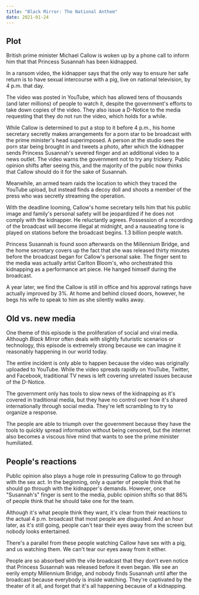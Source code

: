 ```yaml
---
title: "Black Mirror: The National Anthem"
date: 2021-01-24
---
```

## Plot

British prime minister Michael Callow is woken up by a phone call to inform him that that Princess Susannah has been kidnapped.

In a ransom video, the kidnapper says that the only way to ensure her safe return is to have sexual intercourse with a pig, live on national television, by 4 p.m. that day.

The video was posted in YouTube, which has allowed tens of thousands (and later millions) of people to watch it, despite the government's efforts to take down copies of the video. They also issue a D-Notice to the media requesting that they do not run the video, which holds for a while.

While Callow is determined to put a stop to it before 4 p.m., his home secretary secretly makes arrangements for a porn star to be broadcast with the prime minister's head superimposed. A person at the studio sees the porn star being brought in and tweets a photo, after which the kidnapper sends Princess Susannah's severed finger and an additional video to a news outlet. The video warns the government not to try any trickery. Public opinion shifts after seeing this, and the majority of the public now thinks that Callow should do it for the sake of Susannah.

Meanwhile, an armed team raids the location to which they traced the YouTube upload, but instead finds a decoy doll and shoots a member of the press who was secretly streaming the operation.

With the deadline looming, Callow's home secretary tells him that his public image and family's personal safety will be jeopardized if he does not comply with the kidnapper. He reluctantly agrees. Possession of a recording of the broadcast will become illegal at midnight, and a nauseating tone is played on stations before the broadcast begins. 1.3 billion people watch.

Princess Susannah is found soon afterwards on the Millennium Bridge, and the home secretary covers up the fact that she was released thirty minutes before the broadcast began for Callow's personal sake. The finger sent to the media was actually artist Carlton Bloom's, who orchestrated this kidnapping as a performance art piece. He hanged himself during the broadcast.

A year later, we find the Callow is still in office and his approval ratings have actually improved by 3%. At home and behind closed doors, however, he begs his wife to speak to him as she silently walks away.

## Old vs. new media

One theme of this episode is the proliferation of social and viral media. Although _Black Mirror_ often deals with slightly futuristic scenarios or technology, this episode is extremely strong because we can imagine it reasonably happening in our world today.

The entire incident is only able to happen because the video was originally uploaded to YouTube. While the video spreads rapidly on YouTube, Twitter, and Facebook, traditional TV news is left covering unrelated issues because of the D-Notice.

The government only has tools to slow news of the kidnapping as it's covered in traditional media, but they have no control over how it's shared internationally through social media. They're left scrambling to try to organize a response.

The people are able to triumph over the government because they have the tools to quickly spread information without being censored, but the internet also becomes a viscous hive mind that wants to see the prime minister humiliated.

## People's reactions

Public opinion also plays a huge role in pressuring Callow to go through with the sex act. In the beginning, only a quarter of people think that he should go through with the kidnapper's demands. However, once "Susannah's" finger is sent to the media, public opinion shifts so that 86% of people think that he should take one for the team.

Although it's what people think they want, it's clear from their reactions to the actual 4 p.m. broadcast that most people are disgusted. And an hour later, as it's still going, people can't tear their eyes away from the screen but nobody looks entertained.

There's a parallel from these people watching Callow have sex with a pig, and us watching them. We can't tear our eyes away from it either.

People are so absorbed with the vile broadcast that they don't even notice that Princess Susannah was released before it even began. We see an eerily empty Millennium Bridge, and nobody finds Susannah until after the broadcast because everybody is inside watching. They're captivated by the theater of it all, and forget that it's all happening because of a kidnapping.